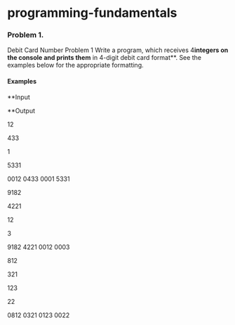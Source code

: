 # programming-fundamentals
### Problem 1.                
Debit Card Number
Problem 1
Write a program, which receives 4**integers
on the console and prints them** in 4-digit debit card format**. See the
examples below for the appropriate formatting.

#### Examples

 

**Input

 

**Output

 

12

433

1

5331

 

0012 0433 0001 5331

 

9182

4221

12

3

 

9182 4221 0012 0003

 

812

321

123

22

 

0812 0321 0123 0022
